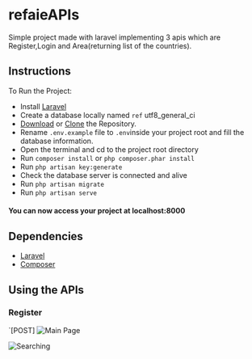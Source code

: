 # refaieAPIs

Simple project made with laravel implementing 3 apis which are Register,Login and Area(returning list of the countries).

## Instructions

To Run the Project:
* Install [Laravel](https://laravel.com/docs/5.7/installation)
* Create a database locally named `ref` utf8_general_ci 
* [Download](https://github.com/mohamed1refaie/refaieAPIs/archive/master.zip) or [Clone](https://github.com/mohamed1refaie/refaieAPIs.git) the Repository.
* Rename `.env.example` file to `.env`inside your project root and fill the database information.
* Open the terminal and cd to the project root directory
* Run `composer install` or ```php composer.phar install```
* Run `php artisan key:generate` 
* Check the database server is connected and alive
* Run `php artisan migrate`
* Run `php artisan serve`
#### You can now access your project at localhost:8000


## Dependencies
* [Laravel](https://laravel.com/)
* [Composer](https://getcomposer.org/)

## Using the APIs

### Register
`[POST]
![Main Page]()


![Searching]()


